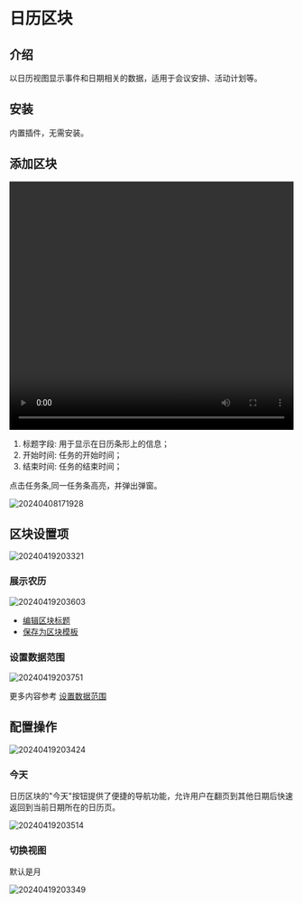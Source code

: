 # 日历区块

<PluginInfo name="block-calendar"></PluginInfo>


## 介绍

以日历视图显示事件和日期相关的数据，适用于会议安排、活动计划等。

## 安装

内置插件，无需安装。
## 添加区块

<video width="100%" height="440" controls>
      <source src="https://nocobase-docs.oss-cn-beijing.aliyuncs.com/20240419201640.mp4" type="video/mp4">
</video>

1. 标题字段: 用于显示在日历条形上的信息；
2. 开始时间: 任务的开始时间；
3. 结束时间: 任务的结束时间；

点击任务条,同一任务条高亮，并弹出弹窗。

![20240408171928](https://static-docs.nocobase.com/20240408171928.png)

## 区块设置项


![20240419203321](https://static-docs.nocobase.com/20240419203321.png)

### 展示农历

![20240419203603](https://static-docs.nocobase.com/20240419203603.png)

- [编辑区块标题](/handbook/ui/blocks/block-settings/block-title)
- [保存为区块模板](/handbook/ui/blocks/block-settings/block-template)
### 设置数据范围

![20240419203751](https://static-docs.nocobase.com/20240419203751.png)

更多内容参考 [设置数据范围](/handbook/ui/blocks/block-settings/data-scope)

## 配置操作

![20240419203424](https://static-docs.nocobase.com/20240419203424.png)

### 今天

日历区块的"今天"按钮提供了便捷的导航功能，允许用户在翻页到其他日期后快速返回到当前日期所在的日历页。

![20240419203514](https://static-docs.nocobase.com/20240419203514.png)

### 切换视图

默认是月

![20240419203349](https://static-docs.nocobase.com/20240419203349.png)